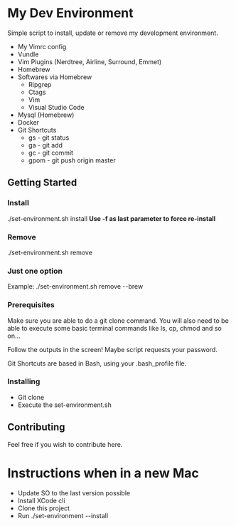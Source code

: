 # My Dev Environment

Simple script to install, update or remove my development environment.

* My Vimrc config
* Vundle
* Vim Plugins (Nerdtree, Airline, Surround, Emmet)
* Homebrew
* Softwares via Homebrew
  * Ripgrep
  * Ctags
  * Vim
  * Visual Studio Code
* Mysql (Homebrew)
* Docker 
* Git Shortcuts
  * gs - git status
  * ga - git add
  * gc - git commit
  * gpom - git push origin master

## Getting Started

### Install
./set-environment.sh install
**Use -f as last parameter to force re-install**

### Remove
./set-environment.sh remove

### Just one option
Example: ./set-environment.sh remove --brew

### Prerequisites

Make sure you are able to do a git clone command.
You will also need to be able to execute some basic terminal commands like ls, cp, chmod and so on...

Follow the outputs in the screen! Maybe script requests your password.

Git Shortcuts are based in Bash, using your .bash_profile file.

### Installing

- Git clone
- Execute the set-environment.sh

## Contributing

Feel free if you wish to contribute here.

# Instructions when in a new Mac

* Update SO to the last version possible
* Install XCode cli
* Clone this project
* Run ./set-environment --install
